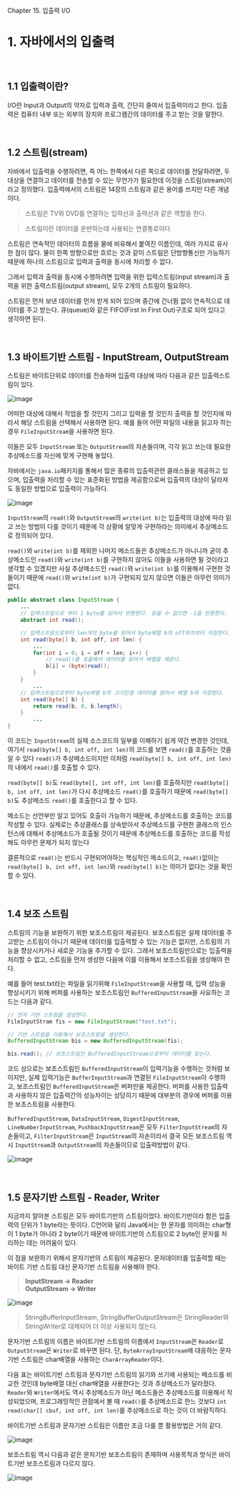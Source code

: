Chapter 15. 입출력 I/O

# 1. 자바에서의 입출력

</br>

## 1.1 입출력이란?

I/O란 Input과 Output의 약자로 입력과 출력, 간단히 줄여서 입출력이라고 한다. 입출력은 컴퓨터 내부 또는 외부의 장치와 프로그램간의 데이터를 주고 받는 것을 말한다.

</br>

## 1.2 스트림(stream)

자바에서 입출력을 수행하려면, 즉 어느 한쪽에서 다른 쪽으로 데이터를 전달하려면, 두 대상을 연결하고 데이터를 전송할 수 있는 무언가가 필요한데 이것을 스트림(stream)이라고 정의했다. 입출력에서의 스트림은 14장의 스트림과 같은 용어를 쓰지만 다른 개념이다.

> 스트림은 TV와 DVD를 연결하는 입력선과 출력선과 같은 역할을 한다.

> 스트림이란 데이터를 운반하는데 사용되는 연결통로이다.

스트림은 연속적인 데이터의 흐름을 물에 비유해서 붙여진 이름인데, 여러 가지로 유사한 점이 많다. 물이 한쪽 방향으로만 흐르는 것과 같이 스트림은 단방향통신만 가능하기 때문에 하나의 스트림으로 입력과 출력을 동시에 처리할 수 없다.

그래서 입력과 출력을 동시에 수행하려면 입력을 위한 입력스트림(input stream)과 출력을 위한 출력스트림(output stream), 모두 2개의 스트림이 필요하다.

스트림은 먼저 보낸 데이터를 먼저 받게 되어 있으며 중간에 건너뜀 없이 연속적으로 데이터를 주고 받는다. 큐(queue)와 같은 FIFO(First In First Out)구조로 되어 있다고 생각하면 된다.

</br>

## 1.3 바이트기반 스트림 - InputStream, OutputStream

스트림은 바이트단위로 데이터를 전송하며 입출력 대상에 따라 다음과 같은 입출력스트림이 있다.

![image](https://ifh.cc/g/694zjA.png)

어떠한 대상에 대해서 작업을 할 것인지 그리고 입력을 할 것인지 출력을 할 것인지에 따라서 해당 스트림을 선택해서 사용하면 된다. 예를 들어 어떤 파일의 내용을 읽고자 하는 경우 `FileInputStream`을 사용하면 된다.

이들은 모두 `InputStream` 또는 `OutputStream`의 자손들이며, 각각 읽고 쓰는데 필요한 추상메소드를 자신에 맞게 구현해 놓았다.

자바에서는 `java.io`패키지를 통해서 많은 종류의 입출력관련 클래스들을 제공하고 있으며, 입출력을 처리할 수 있는 표준화된 방법을 제공함으로써 입출력의 대상이 달라져도 동일한 방법으로 입출력이 가능하다.

![image](https://ifh.cc/g/YYv2Kc.png)

`InputStream`의 `read()`와 `OutputStream`의 `write(int b)`는 입출력의 대상에 따라 읽고 쓰는 방법이 다를 것이기 때문에 각 상황에 알맞게 구현하라는 의미에서 추상메소드로 정의되어 있다.

`read()`와 `write(int b)`를 제외한 나머지 메소드들은 추상메소드가 아니니까 굳이 추상메소드인 `read()`와 `write(int b)`를 구현하지 않아도 이들을 사용하면 될 것이라고 생각할 수 있겠지만 사실 추상메소드인 `read()`와 `write(int b)`를 이용해서 구현한 것들이기 때문에 `read()`와 `write(int b)`가 구현되지 있지 않으면 이들은 아무런 의미가 없다.

``` java
public abstract class InputStream {
    ...
    // 입력스트림으로 부터 1 byte를 읽어서 반환한다. 읽을 수 없으면 -1을 반환한다.
    abstract int read();

    // 입력스트림으로부터 len개의 byte를 읽어서 byte배열 b의 off위치부터 저장한다.
    int read(byte[] b, int off, int len) {
        ...
        for(int i = 0; i < off + len; i++) {
            // read()를 호출해서 데이터를 읽어서 배열을 채운다.
            b[i] = (byte)read();
        }
    }
        ...
    // 입력스트림으로부터 byte배열 b의 크기만큼 데이터를 읽어서 배열 b에 저장한다.
    int read(byte[] b) {
        return read(b, 0, b.length);
    }
        ...
}
```

이 코드는 `InputStream`의 실제 소스코드의 일부를 이해하기 쉽게 약간 변경한 것인데, 여기서 `read(byte[] b, int off, int len)`의 코드를 보면 `read()`를 호출하는 것을 알 수 있다 `read()`가 추상메소드이지만 이처럼 `read(byte[] b, int off, int len)`의 내에서 `read()`를 호출할 수 있다.

`read(byte[] b)`도 `read(byte[], int off, int len)`를 호출하지만 `read(byte[] b, int off, int len)`가 다시 추상메소드 `read()`를 호출하기 때문에 `read(byte[] b)`도 추상메소드 `read()`를 호출한다고 할 수 있다.

메소드는 선언부만 알고 있어도 호출이 가능하기 때문에, 추상메소드를 호출하는 코드를 작성할 수 있다. 실제로는 추상클래스를 상속받아서 추상메소드를 구현한 클래스의 인스턴스에 대해서 추상메소드가 호출될 것이기 때문에 추상메소드를 호출하는 코드를 작성해도 아무런 문제가 되지 않는다

결론적으로 `read()`는 반드시 구현되어야하는 핵심적인 메소드이고, `read()`없이는 `read(byte[] b, int off, int len)`와 `read(byte[] b)`는 의미가 없다는 것을 확인할 수 있다.

</br>

## 1.4 보조 스트림

스트림의 기능을 보완하기 위한 보조스트림이 제공된다. 보조스트림은 실제 데이터를 주고받는 스트림이 아니기 때문에 데이터를 입출력할 수 있는 기능은 없지만, 스트림의 기능을 향상시키거나 새로운 기능을 추가할 수 있다. 그래서 보조스트림만으로는 입출력을 처리할 수 없고, 스트림을 먼저 생성한 다음에 이를 이용해서 보조스트림을 생성해야 한다.

예를 들어 test.txt라는 파일을 읽기위해 `FileInputStream`을 사용할 때, 입력 성능을 향상시키기 위해 버퍼를 사용하는 보조스트림인 `BufferedInputStream`을 사요하는 코드는 다음과 같다.

``` java
// 먼저 기반 스트림을 생성한다.
FileInputStram fis = new FileInputStream("test.txt");

// 기반 스트림을 이용해서 보조스트림을 생성한다.
BufferedInputStream bis = new BufferedInputStream(fis);

bis.read(); // 보조스트림인 BufferedInputStream으로부터 데이터를 읽는다.
```

코드 상으로는 보조스트림인 `BufferedInputStream`이 입력기능을 수행하는 것처럼 보이지만, 실제 입력기능은 `BufferInputStream`과 연결된 `FileInputStream`이 수행하고, 보조스트림인 `BufferedInputStream`은 버퍼만을 제공한다. 버퍼를 사용한 입출력과 사용하지 않은 입출력간의 성능차이는 상당히기 때문에 대부분의 경우에 버퍼를 이용한 보조스트림을 사용한다.

`BufferedInputStream`, `DataInputStream`, `DigestInputStream`, `LineNumberInputStream`, `PushbackInputStream`은 모두 `FilterInputStream`의 자손들이고, `FilterInputStream`은 `InputStream`의 자손이라서 결국 모든 보조스트림 역시 `InputStream`과 `OutputStream`의 자손들이므로 입출력방법이 같다.

![image](https://ifh.cc/g/kbn2W3.png)

</br>

## 1.5 문자기반 스트림 - Reader, Writer

지금까지 알아본 스트림은 모두 바이트기반의 스트림이었다. 바이트기반이라 함은 입출력의 단위가 1 byte라는 뜻이다. C언어와 달리 Java에서는 한 문자를 의미하는 char형이 1 byte가 아니라 2 byte이기 때문에 바이트기반의 스트림으로 2 byte인 문자를 처리하는 데는 어려움이 있다.

이 점을 보완하기 위해서 문자기반의 스트림이 제공된다. 문자데이터를 입출력할 때는 바이트 기반 스트림 대신 문자기반 스트림을 사용해야 한다.

> **InputStream → Reader**   
**OutputStream → Writer**

![image](https://ifh.cc/g/vzzYNn.png)

> StringBufferInputStream, StringBufferOutputStream은 StringReader와 StringWriter로 대체되어 더 이상 사용되지 않는다.

문자기반 스트림의 이름은 바이트기반 스트림의 이름에서 `InputStream`은 `Reader`로 `OutputStream`은 `Writer`로 바꾸면 된다. 단, `ByteArrayInputStream`에 대응하는 문자기반 스트림은 char배열을 사용하는 `CharArrayReader`이다.

다음 표는 바이트기반 스트림과 문자기반 스트림의 읽기와 쓰기에 사용되는 메소드를 비교한 것인데 byte배열 대신 char배열을 사용한다는 것과 추상메소드가 달라졌다. `Reader`와 `Writer`에서도 역시 추상메소드가 아닌 메소드들은 추상메소드를 이용해서 작성되었으며, 프로그래밍적인 관점에서 볼 때 `read()`를 추상메소드로 한느 것보다 `int read(char[] cbuf, int off, int len)`를 추상메소드로 하는 것이 더 바람직하다.

바이트기반 스트림과 문자기반 스트림은 이름만 조금 다를 뿐 활용방법은 거의 같다.

![image](https://ifh.cc/g/P4H4al.png)

보조스트림 역시 다음과 같은 문자기반 보조스트림이 존재하며 사용목적과 방식은 바이트기반 보조스트림과 다르지 않다.

![image](https://ifh.cc/g/jq0aM4.png)
